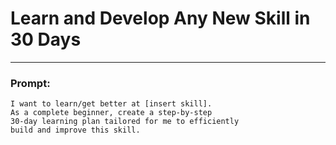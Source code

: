 # Learn and Develop Any New Skill in 30 Days

---

### Prompt:

```
I want to learn/get better at [insert skill].
As a complete beginner, create a step-by-step
30-day learning plan tailored for me to efficiently
build and improve this skill.
```
